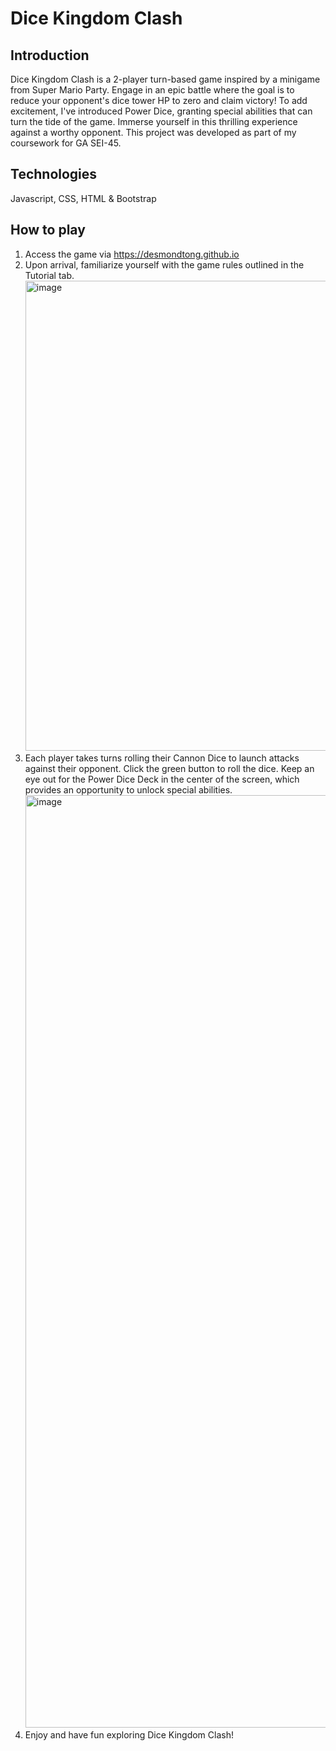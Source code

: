 # Dice Kingdom Clash

## Introduction
Dice Kingdom Clash is a 2-player turn-based game inspired by a minigame from Super Mario Party. Engage in an epic battle where the goal is to reduce your opponent's dice tower HP to zero and claim victory! To add excitement, I've introduced Power Dice, granting special abilities that can turn the tide of the game. Immerse yourself in this thrilling experience against a worthy opponent. This project was developed as part of my coursework for GA SEI-45.

## Technologies
Javascript, CSS, HTML & Bootstrap

## How to play
1. Access the game via https://desmondtong.github.io
2. Upon arrival, familiarize yourself with the game rules outlined in the Tutorial tab.
   <img width="752" alt="image" src="https://github.com/desmondtong/Game-Project-Dice-Kingdom-Clash/assets/107420497/225a1eb5-f62a-4109-aba1-44b33f4b5cd5">
3. Each player takes turns rolling their Cannon Dice to launch attacks against their opponent. Click the green button to roll the dice. Keep an eye out for the Power Dice Deck in the center of the screen, which provides an opportunity to unlock special abilities.
   <img width="1492" alt="image" src="https://github.com/desmondtong/Game-Project-Dice-Kingdom-Clash/assets/107420497/928e0af3-e3b3-4e32-b7e2-be05fe717ced">
4. Enjoy and have fun exploring Dice Kingdom Clash!

